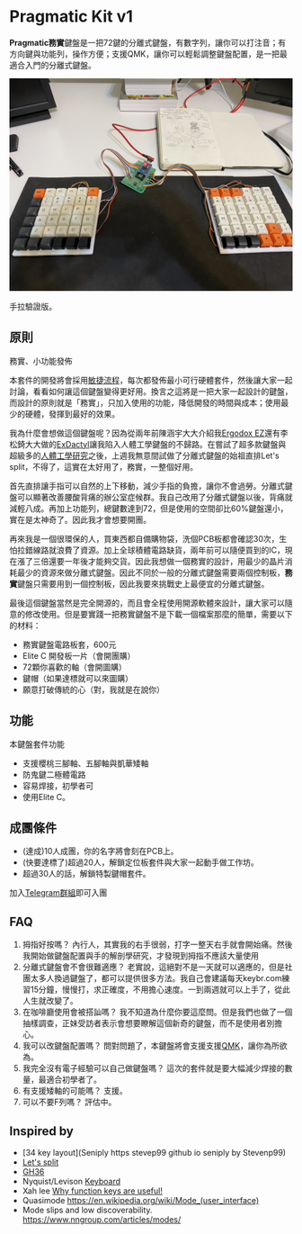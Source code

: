 # Pragmatic Kit v1
**Pragmatic務實**鍵盤是一把72鍵的分離式鍵盤，有數字列，讓你可以打注音；有方向鍵與功能列，操作方便；支援QMK，讓你可以輕鬆調整鍵盤配置，是一把最適合入門的分離式鍵盤。

![Proof-of-concept prototype](attachment/poc.jpeg)

手拉驗證版。

## 原則

務實、小功能發佈

本套件的開發將會採用[敏捷流程](http://theleanstartup.com)，每次都發佈最小可行硬體套件，然後讓大家一起討論，看看如何讓這個鍵盤變得更好用。換言之這將是一把大家一起設計的鍵盤，而設計的原則就是「務實」，只加入使用的功能，降低開發的時間與成本；使用最少的硬體，發揮到最好的效果。

我為什麼會想做這個鍵盤呢？因為從兩年前陳涵宇大大介紹我[Ergodox EZ](https://www.facebook.com/groups/1111882339005914/posts/1187639851430162)還有李松錡大大做的[ExDactyl](https://www.ergokb.tw/blogs/free_trial_exdactyl/)讓我陷入人體工學鍵盤的不歸路。在嘗試了超多款鍵盤與超級多的[人體工學研究](https://youtu.be/p7gZdOTpbP8)之後，上週我無意間試做了分離式鍵盤的始祖直排Let's split，不得了，這實在太好用了，務實，一整個好用。

首先直排讓手指可以自然的上下移動，減少手指的負擔，讓你不會過勞。分離式鍵盤可以顯著改善腰酸背痛的辦公室症候群。我自己改用了分離式鍵盤以後，背痛就減輕八成。再加上功能列，總鍵數達到72，但是使用的空間卻比60%鍵盤還小，實在是太神奇了。因此我才會想要開團。

再來我是一個很環保的人，買東西都自備購物袋，洗個PCB板都會確認30次，生怕拉錯線路就浪費了資源。加上全球積體電路缺貨，兩年前可以隨便買到的IC，現在漲了三倍還要一年後才能夠交貨。因此我想做一個務實的設計，用最少的晶片消耗最少的資源來做分離式鍵盤。因此不同於一般的分離式鍵盤需要兩個控制板，**務實**鍵盤只需要用到一個控制板，因此我要來挑戰史上最便宜的分離式鍵盤。

最後這個鍵盤當然是完全開源的，而且會全程使用開源軟體來設計，讓大家可以隨意的修改使用。但是要實踐一把務實鍵盤不是下載一個檔案那麼的簡單，需要以下的材料：

- 務實鍵盤電路板套，600元
- Elite C 開發板一片（會開團購）
- 72顆你喜歡的軸（會開圖購）
- 鍵帽（如果達標就可以來圖購）
- 願意打破傳統的心（對，我就是在說你）

## 功能

本鍵盤套件功能

- 支援櫻桃三腳軸、五腳軸與凱華矮軸
- 防鬼鍵二極體電路
- 容易焊接，初學者可
- 使用Elite C。

## 成團條件

- (達成)10人成團，你的名字將會刻在PCB上。
- (快要達標了)超過20人，解鎖定位板套件與大家一起動手做工作坊。 
- 超過30人的話，解鎖特製鍵帽套件。

加入[Telegram群組](https://t.me/joinchat/qp7NLK_H0vY2MjA1)即可入團

## FAQ

1. 拇指好按嗎？
   內行人，其實我的右手很弱，打字一整天右手就會開始痛。然後我開始做鍵盤配置與手的解剖學研究，才發現到拇指不應該大量使用
2. 分離式鍵盤會不會很難適應？
   老實說，這絕對不是一天就可以適應的，但是社團太多人換過鍵盤了，都可以提供很多方法。我自己會建議每天keybr.com練習15分鐘，慢慢打，求正確度，不用擔心速度。一到兩週就可以上手了，從此人生就改變了。
3. 在咖啡廳使用會被搭訕嗎？
   我不知道為什麼你要這麼問。但是我們也做了一個抽樣調查，正妹受訪者表示會想要瞭解這個新奇的鍵盤，而不是使用者別擔心。
4. 我可以改鍵盤配置嗎？
   問對問題了，本鍵盤將會支援支援[QMK](https://qmk.fm)，讓你為所欲為。
5. 我完全沒有電子經驗可以自己做鍵盤嗎？
   這次的套件就是要大幅減少焊接的數量，最適合初學者了。 
6. 有支援矮軸的可能嗎？
   支援。
7. 可以不要F列嗎？
   評估中。

## Inspired by

- [34 key layout](Seniply https stevep99 github io seniply by Stevenp99)
- [Let's split](https://github.com/nicinabox/lets-split-guide)
- [GH36](https://geekhack.org/index.php?topic=61306.0)
- Nyquist/Levison [Keyboard](https://keeb.io/products/nyquist-keyboard)
- Xah lee [Why function keys are useful!](http://xahlee.info/kbd/keyboard_function_keys.html)
- Quasimode https://en.wikipedia.org/wiki/Mode_(user_interface)
- Mode slips and low discoverability. https://www.nngroup.com/articles/modes/

